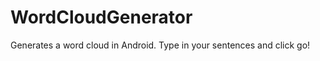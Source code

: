 WordCloudGenerator
==================

Generates a word cloud in Android. Type in your sentences and click go!
